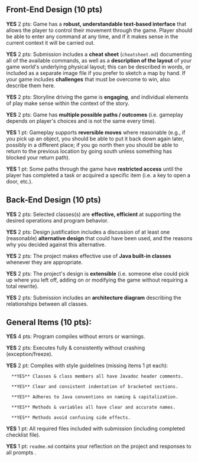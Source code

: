 ## Front-End Design (10 pts)

**YES** 2 pts: Game has a **robust, understandable text-based interface** that allows the player to control their movement through the game.  Player should be able to enter any command at any time, and if it makes sense in the current context it will be carried out.

**YES** 2 pts: Submission includes a **cheat sheet** (`cheatsheet.md`) documenting all of the available commands, as well as a **description of the layout** of your game world's underlying physical layout; this can be described in words, or included as a separate image file if you prefer to sketch a map by hand.  If your game includes **challenges** that must be overcome to win, also describe them here.

**YES** 2 pts: Storyline driving the game is **engaging**, and individual elements of play make sense within the context of the story.

**YES** 2 pts: Game has **multiple possible paths / outcomes** (i.e. gameplay depends on player's choices and is not the same every time).

**YES** 1 pt: Gameplay supports **reversible moves** where reasonable (e.g., if you pick up an object, you should be able to put it back down again later, possibly in a different place; if you go north then you should be able to return to the previous location by going south unless something has blocked your return path).

**YES** 1 pt: Some paths through the game have **restricted access** until the player has completed a task or acquired a specific item (i.e. a key to open a door, etc.).


## Back-End Design (10 pts)

**YES** 2 pts: Selected classes(s) are **effective, efficient** at supporting the desired operations and program behavior.

**YES** 2 pts: Design justification includes a discussion of at least one (reasonable) **alternative design** that could have been used, and the reasons why you decided against this alternative.

**YES** 2 pts: The project makes effective use of **Java built-in classes** whenever they are appropriate.

**YES** 2 pts: The project's design is **extensible** (i.e. someone else could pick up where you left off, adding on or modifying the game without requiring a total rewrite).

**YES** 2 pts: Submission includes an **architecture diagram** describing the relationships between all classes.


## General Items (10 pts):
**YES** 4 pts: Program compiles without errors or warnings.

**YES** 2 pts: Executes fully & consistently without crashing (exception/freeze).

**YES** 2 pt: Complies with style guidelines (missing items 1 pt each):

      **YES** Classes & class members all have Javadoc header comments.

      **YES** Clear and consistent indentation of bracketed sections.

      **YES** Adheres to Java conventions on naming & capitalization.

      **YES** Methods & variables all have clear and accurate names.

      **YES** Methods avoid confusing side effects.

**YES** 1 pt: All required files included with submission (including completed checklist file).

**YES** 1 pt: `readme.md` contains your reflection on the project and responses to all prompts .